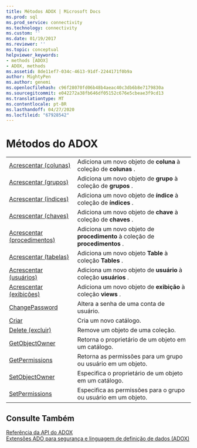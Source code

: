 ```yaml
---
title: Métodos ADOX | Microsoft Docs
ms.prod: sql
ms.prod_service: connectivity
ms.technology: connectivity
ms.custom: ''
ms.date: 01/19/2017
ms.reviewer: ''
ms.topic: conceptual
helpviewer_keywords:
- methods [ADOX]
- ADOX, methods
ms.assetid: 8de11ef7-034c-4613-91df-2244171f0b9a
author: MightyPen
ms.author: genemi
ms.openlocfilehash: c96f28070fd06b48b4aeac40c3db6b8e7179830a
ms.sourcegitcommit: e042272a38fb646df05152c676e5cbeae3f9cd13
ms.translationtype: MT
ms.contentlocale: pt-BR
ms.lasthandoff: 04/27/2020
ms.locfileid: "67928542"
---
```

# <a name="adox-methods"></a>Métodos do ADOX

|||  
|-|-|  
|[Acrescentar (colunas)](../../../ado/reference/adox-api/append-method-adox-columns.md)|Adiciona um novo objeto de **coluna** à coleção de **colunas** .|  
|[Acrescentar (grupos)](../../../ado/reference/adox-api/append-method-adox-groups.md)|Adiciona um novo objeto de **grupo** à coleção de **grupos** .|  
|[Acrescentar (índices)](../../../ado/reference/adox-api/append-method-adox-indexes.md)|Adiciona um novo objeto de **índice** à coleção de **índices** .|  
|[Acrescentar (chaves)](../../../ado/reference/adox-api/append-method-adox-keys.md)|Adiciona um novo objeto de **chave** à coleção de **chaves** .|  
|[Acrescentar (procedimentos)](../../../ado/reference/adox-api/append-method-adox-procedures.md)|Adiciona um novo objeto de **procedimento** à coleção de **procedimentos** .|  
|[Acrescentar (tabelas)](../../../ado/reference/adox-api/append-method-adox-tables.md)|Adiciona um novo objeto **Table** à coleção **Tables** .|  
|[Acrescentar (usuários)](../../../ado/reference/adox-api/append-method-adox-users.md)|Adiciona um novo objeto de **usuário** à coleção **usuários** .|  
|[Acrescentar (exibições)](../../../ado/reference/adox-api/append-method-adox-views.md)|Adiciona um novo objeto de **exibição** à coleção **views** .|  
|[ChangePassword](../../../ado/reference/adox-api/changepassword-method-adox.md)|Altera a senha de uma conta de usuário.|  
|[Criar](../../../ado/reference/adox-api/create-method-adox.md)|Cria um novo catálogo.|  
|[Delete (excluir)](../../../ado/reference/adox-api/delete-method-adox-collections.md)|Remove um objeto de uma coleção.|  
|[GetObjectOwner](../../../ado/reference/adox-api/getobjectowner-method-adox.md)|Retorna o proprietário de um objeto em um catálogo.|  
|[GetPermissions](../../../ado/reference/adox-api/getpermissions-method-adox.md)|Retorna as permissões para um grupo ou usuário em um objeto.|  
|[SetObjectOwner](../../../ado/reference/adox-api/setobjectowner-method.md)|Especifica o proprietário de um objeto em um catálogo.|  
|[SetPermissions](../../../ado/reference/adox-api/setpermissions-method-adox.md)|Especifica as permissões para o grupo ou usuário em um objeto.|  
  
## <a name="see-also"></a>Consulte Também  
 [Referência da API do ADOX](../../../ado/reference/adox-api/adox-api-reference.md)   
 [Extensões ADO para segurança e linguagem de definição de dados (ADOX)](../../../ado/guide/extensions/ado-extensions-for-data-definition-language-and-security-adox.md)
